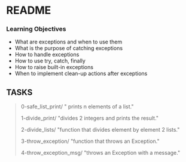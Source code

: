 #   README
### Learning Objectives
  - What are exceptions and when to use them
  - What is the purpose of catching exceptions
  - How to handle exceptions
  - How to use try, catch, finally
  - How to raise built-in exceptions
  - When to implement clean-up actions after exceptions

  ## TASKS
  > 0-safe_list_print/ " prints n elements of a list."
  >
  > 1-divide_print/ "divides 2 integers and prints the result."
  >
  > 2-divide_lists/ "function that divides element by element 2 lists."
  >
  > 3-throw_exception/ "function that throws an Exception."
  >
  > 4-throw_exception_msg/ "throws an Exception with a message."
